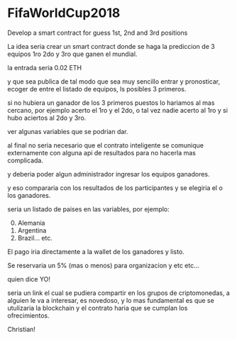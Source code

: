 # FifaWorldCup2018
Develop a smart contract for guess 1st, 2nd and 3rd positions



La idea seria crear un smart contract donde se haga la prediccion de 3 equipos 1ro 2do y 3ro que ganen el mundial.

la entrada seria 0.02 ETH

y que sea publica de tal modo que sea muy sencillo entrar y pronosticar, ecoger de entre el listado de equipos, ls posibles 3 primeros.

si no hubiera un ganador de los 3 primeros puestos lo hariamos al mas cercano, por ejemplo acerto el 1ro y el 2do, o tal vez nadie acerto al 1ro y si hubo aciertos al 2do y 3ro.


ver algunas variables que se podrian dar.


al final no seria necesario que el contrato inteligente se comunique externamente con alguna api de resultados para no hacerla mas complicada.

y deberia poder algun administrador ingresar los equipos ganadores.

y eso compararia con los resultados de los participantes y se elegiria el o los ganadores.

seria un listado de paises en las variables, por ejemplo:

0. Alemania
1. Argentina
2. Brazil... etc.

El pago iria directamente a la wallet de los ganadores y listo.


Se reservaria un 5% (mas o menos) para organizacion y etc etc...

quien dice YO!

seria un link el cual se pudiera compartir en los grupos de criptomonedas, a alguien le va a interesar, es novedoso, y lo mas fundamental es que se utulizaria la blockchain y el contrato haria que se cumplan los ofrecimientos.


Christian!
